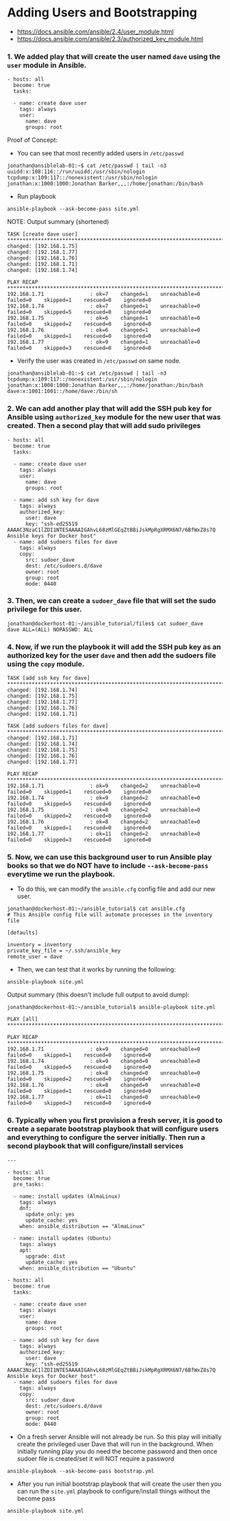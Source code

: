 # Adding Users and Bootstrapping

- https://docs.ansible.com/ansible/2.4/user_module.html
- https://docs.ansible.com/ansible/2.3/authorized_key_module.html

### 1. We added play that will create the user named `dave` using the `user` module in Ansible.

```
- hosts: all
  become: true
  tasks:

  - name: create dave user
    tags: always
    user:
      name: dave
      groups: root
```

Proof of Concept: 

- You can see that most recently added users in `/etc/passwd`

```
jonathan@ansiblelab-01:~$ cat /etc/passwd | tail -n3
uuidd:x:108:116::/run/uuidd:/usr/sbin/nologin
tcpdump:x:109:117::/nonexistent:/usr/sbin/nologin
jonathan:x:1000:1000:Jonathan Barker,,,:/home/jonathan:/bin/bash
```

- Run playbook

```
ansible-playbook --ask-become-pass site.yml
```

NOTE: Output summary (shortened)

```
TASK [create dave user] **********************************************************************************************
changed: [192.168.1.75]
changed: [192.168.1.77]
changed: [192.168.1.76]
changed: [192.168.1.71]
changed: [192.168.1.74]

PLAY RECAP ***********************************************************************************************************
192.168.1.71               : ok=7    changed=1    unreachable=0    failed=0    skipped=1    rescued=0    ignored=0
192.168.1.74               : ok=7    changed=1    unreachable=0    failed=0    skipped=5    rescued=0    ignored=0
192.168.1.75               : ok=6    changed=1    unreachable=0    failed=0    skipped=2    rescued=0    ignored=0
192.168.1.76               : ok=6    changed=1    unreachable=0    failed=0    skipped=1    rescued=0    ignored=0
192.168.1.77               : ok=9    changed=1    unreachable=0    failed=0    skipped=3    rescued=0    ignored=0
```

- Verify the user was created in `/etc/passwd` on same node.

```
jonathan@ansiblelab-01:~$ cat /etc/passwd | tail -n3
tcpdump:x:109:117::/nonexistent:/usr/sbin/nologin
jonathan:x:1000:1000:Jonathan Barker,,,:/home/jonathan:/bin/bash
dave:x:1001:1001::/home/dave:/bin/sh
```

### 2. We can add another play that will add the SSH pub key for Ansible using `authorized_key` module for the new user that was created. Then a second play that will add sudo privileges

```
- hosts: all
  become: true
  tasks:

  - name: create dave user
    tags: always
    user:
      name: dave
      groups: root

  - name: add ssh key for dave
    tags: always
    authorized_key:
      user: dave
      key: "ssh-ed25519 AAAAC3NzaC1lZDI1NTE5AAAAIGAhvL68zMlGEqZtBBiJskMpRgXRMX6N7/6BfWxZ8s7Q Ansible keys for Docker host"
  - name: add sudoers files for dave
    tags: always
    copy:
      src: sudoer_dave
      dest: /etc/sudoers.d/dave
      owner: root
      group: root
      mode: 0440
```

### 3. Then, we can create a `sudoer_dave` file that will set the sudo privilege for this user.

```
jonathan@dockerhost-01:~/ansible_tutorial/files$ cat sudoer_dave
dave ALL=(ALL) NOPASSWD: ALL
```

### 4. Now, if we run the playbook it will add the SSH pub key as an authorized key for the user `dave` and then add the sudoers file using the `copy` module.

```
TASK [add ssh key for dave] ******************************************************************************************
changed: [192.168.1.74]
changed: [192.168.1.75]
changed: [192.168.1.77]
changed: [192.168.1.76]
changed: [192.168.1.71]

TASK [add sudoers files for dave] ************************************************************************************
changed: [192.168.1.71]
changed: [192.168.1.74]
changed: [192.168.1.75]
changed: [192.168.1.76]
changed: [192.168.1.77]

PLAY RECAP ***********************************************************************************************************
192.168.1.71               : ok=9    changed=2    unreachable=0    failed=0    skipped=1    rescued=0    ignored=0
192.168.1.74               : ok=9    changed=2    unreachable=0    failed=0    skipped=5    rescued=0    ignored=0
192.168.1.75               : ok=8    changed=2    unreachable=0    failed=0    skipped=2    rescued=0    ignored=0
192.168.1.76               : ok=8    changed=2    unreachable=0    failed=0    skipped=1    rescued=0    ignored=0
192.168.1.77               : ok=11   changed=2    unreachable=0    failed=0    skipped=3    rescued=0    ignored=0
```

### 5. Now, we can use this background user to run Ansible play books so that we do NOT have to include `--ask-become-pass` everytime we run the playbook. 

- To do this, we can modify the `ansible.cfg` config file and add our new user.

```
jonathan@dockerhost-01:~/ansible_tutorial$ cat ansible.cfg
# This Ansible config file will automate processes in the inventory file

[defaults]

inventory = inventory
private_key_file = ~/.ssh/ansible_key
remote_user = dave
```

- Then, we can test that it works by running the following:

```
ansible-playbook site.yml
```

Output summary (this doesn't include full output to avoid dump):

```
jonathan@dockerhost-01:~/ansible_tutorial$ ansible-playbook site.yml

PLAY [all] ***********************************************************************************************************

PLAY RECAP ***********************************************************************************************************
192.168.1.71               : ok=9    changed=0    unreachable=0    failed=0    skipped=1    rescued=0    ignored=0
192.168.1.74               : ok=9    changed=0    unreachable=0    failed=0    skipped=5    rescued=0    ignored=0
192.168.1.75               : ok=8    changed=0    unreachable=0    failed=0    skipped=2    rescued=0    ignored=0
192.168.1.76               : ok=8    changed=0    unreachable=0    failed=0    skipped=1    rescued=0    ignored=0
192.168.1.77               : ok=11   changed=0    unreachable=0    failed=0    skipped=3    rescued=0    ignored=0
```


### 6. Typically when you first provision a fresh server, it is good to create a separate bootstrap playbook that will configure users and everything to configure the server initially. Then run a second playbook that will configure/install services

```
---

- hosts: all
  become: true
  pre_tasks:

  - name: install updates (AlmaLinux)
    tags: always
    dnf:
      update_only: yes
      update_cache: yes
    when: ansible_distribution == "AlmaLinux"

  - name: install updates (Ubuntu)
    tags: always
    apt:
      upgrade: dist
      update_cache: yes
    when: ansible_distribution == "Ubuntu"

- hosts: all
  become: true
  tasks:

  - name: create dave user
    tags: always
    user:
      name: dave
      groups: root

  - name: add ssh key for dave
    tags: always
    authorized_key:
      user: dave
      key: "ssh-ed25519 AAAAC3NzaC1lZDI1NTE5AAAAIGAhvL68zMlGEqZtBBiJskMpRgXRMX6N7/6BfWxZ8s7Q Ansible keys for Docker host"
  - name: add sudoers files for dave
    tags: always
    copy:
      src: sudoer_dave
      dest: /etc/sudoers.d/dave
      owner: root
      group: root
      mode: 0440
```

- On a fresh server Ansible will not already be run. So this play will initially create the privileged user Dave that will run in the background. When initially running play you do need the become password and then once sudoer file is created/set it will NOT require a password

```
ansible-playbook --ask-become-pass bootstrap.yml
```

- After you run initial bootstrap playbook that will create the user then you can run the `site.yml` playbook to configure/install things without the become pass

```
ansible-playbook site.yml
```